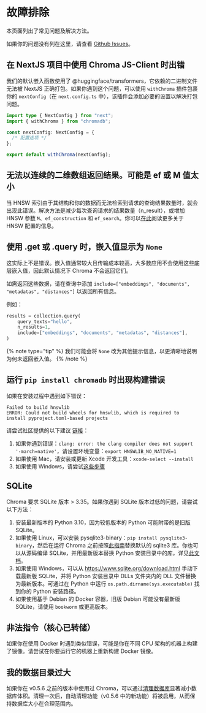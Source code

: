 # 故障排除

本页面列出了常见问题及解决方法。

如果你的问题没有列在这里，请查看 [Github Issues](https://github.com/chroma-core/chroma/issues)。

## 在 NextJS 项目中使用 Chroma JS-Client 时出错

我们的默认嵌入函数使用了 @huggingface/transformers，它依赖的二进制文件无法被 NextJS 正确打包。如果你遇到这个问题，可以使用 `withChroma` 插件包裹你的 `nextConfig`（在 `next.config.ts` 中），该插件会添加必要的设置以解决打包问题。

```typescript
import type { NextConfig } from "next";
import { withChroma } from "chromadb";

const nextConfig: NextConfig = {
  /* 配置选项 */
};

export default withChroma(nextConfig);
```

## 无法以连续的二维数组返回结果。可能是 ef 或 M 值太小

当 HNSW 索引由于其结构和你的数据而无法检索到请求的查询结果数量时，就会出现此错误。解决方法是减少每次查询请求的结果数量（n_result），或增加 HNSW 参数 `M`、`ef_construction` 和 `ef_search`。你可以[在此](/docs/collections/configure)阅读更多关于 HNSW 配置的信息。

## 使用 .get 或 .query 时，嵌入值显示为 `None`

这实际上不是错误。嵌入值通常较大且传输成本较高，大多数应用不会使用这些底层嵌入值，因此默认情况下 Chroma 不会返回它们。

如需返回这些数据，请在查询中添加 `include=["embeddings", "documents", "metadatas", "distances"]` 以返回所有信息。

例如：

```python
results = collection.query(
    query_texts="hello",
    n_results=1,
    include=["embeddings", "documents", "metadatas", "distances"],
)
```

{% note type="tip" %}
我们可能会将 `None` 改为其他提示信息，以更清晰地说明为何未返回嵌入值。
{% /note %}

## 运行 `pip install chromadb` 时出现构建错误

如果在安装过程中遇到如下错误：

```
Failed to build hnswlib
ERROR: Could not build wheels for hnswlib, which is required to install pyproject.toml-based projects
```

请尝试社区提供的以下建议 [链接](https://github.com/chroma-core/chroma/issues/221)：

1. 如果你遇到错误：`clang: error: the clang compiler does not support '-march=native'`，请设置环境变量：`export HNSWLIB_NO_NATIVE=1`
2. 如果使用 Mac，请安装或更新 Xcode 开发工具：`xcode-select --install`
3. 如果使用 Windows，请尝试[这些步骤](https://github.com/chroma-core/chroma/issues/250#issuecomment-1540934224)

## SQLite

Chroma 要求 SQLite 版本 > 3.35。如果你遇到 SQLite 版本过低的问题，请尝试以下方法：

1. 安装最新版本的 Python 3.10，因为较低版本的 Python 可能附带的是旧版 SQLite。
2. 如果使用 Linux，可以安装 pysqlite3-binary：`pip install pysqlite3-binary`，然后在运行 Chroma 之前按照[此指南](https://gist.github.com/defulmere/8b9695e415a44271061cc8e272f3c300)替换默认的 sqlite3 库。你也可以从源码编译 SQLite，并用最新版本替换 Python 安装目录中的库，详见[此文档](https://github.com/coleifer/pysqlite3#building-a-statically-linked-library)。
3. 如果使用 Windows，可以从 https://www.sqlite.org/download.html 手动下载最新版 SQLite，并将 Python 安装目录中 DLLs 文件夹内的 DLL 文件替换为最新版本。可通过在 Python 中运行 `os.path.dirname(sys.executable)` 找到你的 Python 安装路径。
4. 如果使用基于 Debian 的 Docker 容器，旧版 Debian 可能没有最新版 SQLite，请使用 `bookworm` 或更高版本。

## 非法指令（核心已转储）

如果你在使用 Docker 时遇到类似错误，可能是你在不同 CPU 架构的机器上构建了镜像。请尝试在你要运行它的机器上重新构建 Docker 镜像。

## 我的数据目录过大

如果你在 v0.5.6 之前的版本中使用过 Chroma，可以通过[清理数据库](/reference/cli#vacuuming)显著减小数据库体积。清理一次后，自动清理功能（v0.5.6 中的新功能）将被启用，从而保持数据库大小在合理范围内。